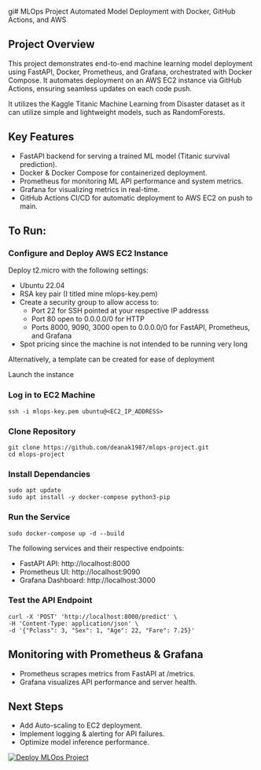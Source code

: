 gi# MLOps Project
Automated Model Deployment with Docker, GitHub Actions, and AWS
 ## Project Overview
This project demonstrates end-to-end machine learning model deployment using FastAPI, Docker, Prometheus, and Grafana, orchestrated with Docker Compose. It automates deployment on an AWS EC2 instance via GitHub Actions, ensuring seamless updates on each code push.

It utilizes the Kaggle Titanic Machine Learning from Disaster dataset as it can utilize simple and lightweight models, such as RandomForests.

## Key Features

* FastAPI backend for serving a trained ML model (Titanic survival prediction).
* Docker & Docker Compose for containerized deployment.
* Prometheus for monitoring ML API performance and system metrics.
* Grafana for visualizing metrics in real-time.
* GitHub Actions CI/CD for automatic deployment to AWS EC2 on push to main.

## To Run:
### Configure and Deploy AWS EC2 Instance
Deploy t2.micro with the following settings: 
* Ubuntu 22.04 
* RSA key pair (I titled mine mlops-key.pem)
* Create a security group to allow access to: 
  * Port 22 for SSH pointed at your respective IP addresss
  * Port 80 open to 0.0.0.0/0 for HTTP
  * Ports 8000, 9090, 3000 open to 0.0.0.0/0 for FastAPI, Prometheus, and Grafana
* Spot pricing since the machine is not intended to be running very long

Alternatively, a template can be created for ease of deployment

Launch the instance

### Log in to EC2 Machine
~~~
ssh -i mlops-key.pem ubuntu@<EC2_IP_ADDRESS>
~~~

### Clone Repository
```
git clone https://github.com/deanak1987/mlops-project.git
cd mlops-project
```

### Install Dependancies
```
sudo apt update
sudo apt install -y docker-compose python3-pip
```

### Run the Service
```
sudo docker-compose up -d --build
```
The following services and their respective endpoints:
* FastAPI API: http://localhost:8000
* Prometheus UI: http://localhost:9090
* Grafana Dashboard: http://localhost:3000

### Test the API Endpoint
```
curl -X 'POST' 'http://localhost:8000/predict' \
-H 'Content-Type: application/json' \
-d '{"Pclass": 3, "Sex": 1, "Age": 22, "Fare": 7.25}'
```

## Monitoring with Prometheus & Grafana
* Prometheus scrapes metrics from FastAPI at /metrics.
* Grafana visualizes API performance and server health.

## Next Steps

* Add Auto-scaling to EC2 deployment.
* Implement logging & alerting for API failures.
* Optimize model inference performance.

[![Deploy MLOps Project](https://github.com/deanak1987/mlops-project/actions/workflows/manual.yml/badge.svg)](https://github.com/deanak1987/mlops-project/actions/workflows/manual.yml)
